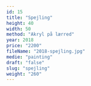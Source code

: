 ```yaml
---
id: 15
title: "Spejling"
height: 40
width: 50
method: "Akryl på lærred"
year: 2018
price: "2200"
fileName: "2018-spejling.jpg"
medie: "painting"
draft: "false"
slug: "spejling"
weight: "260"
---
```

